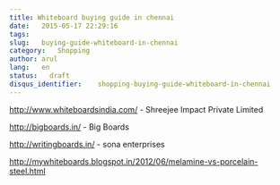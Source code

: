 ```yaml
---
title: Whiteboard buying guide in chennai
date:   2015-05-17 22:29:16
tags:
slug:   buying-guide-whiteboard-in-chennai
category:   Shopping
author: arul
lang:   en
status:   draft
disqus_identifier:    shopping-buying-guide-whiteboard-in-chennai
---
```


<http://www.whiteboardsindia.com/> - Shreejee Impact Private Limited

<http://bigboards.in/> - Big Boards

<http://writingboards.in/> - sona enterprises

<http://mywhiteboards.blogspot.in/2012/06/melamine-vs-porcelain-steel.html>
